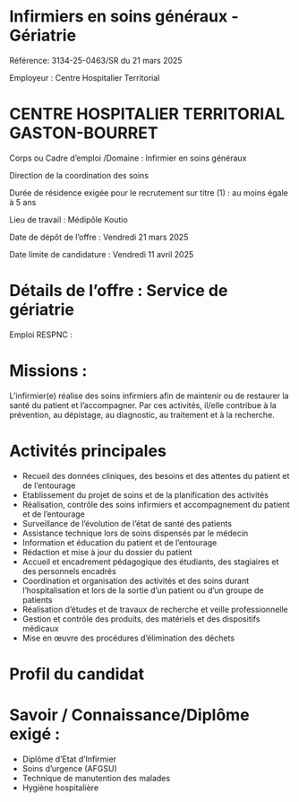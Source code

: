 # Infirmiers en soins généraux - Gériatrie

Référence: 3134-25-0463/SR du 21 mars 2025

Employeur : Centre Hospitalier Territorial

# CENTRE HOSPITALIER TERRITORIAL GASTON-BOURRET

Corps ou Cadre d’emploi /Domaine : Infirmier en soins généraux

Direction de la coordination des soins

Durée de résidence exigée pour le recrutement sur titre (1) : au moins égale à 5 ans

Lieu de travail : Médipôle Koutio

Date de dépôt de l’offre : Vendredi 21 mars 2025

Date limite de candidature : Vendredi 11 avril 2025

# Détails de l’offre : Service de gériatrie

Emploi RESPNC :

# Missions :

L’infirmier(e) réalise des soins infirmiers afin de maintenir ou de restaurer la santé du patient et l’accompagner. Par ces activités, il/elle contribue à la prévention, au dépistage, au diagnostic, au traitement et à la recherche.

# Activités principales

- Recueil des données cliniques, des besoins et des attentes du patient et de l’entourage
- Etablissement du projet de soins et de la planification des activités
- Réalisation, contrôle des soins infirmiers et accompagnement du patient et de l’entourage
- Surveillance de l’évolution de l’état de santé des patients
- Assistance technique lors de soins dispensés par le médecin
- Information et éducation du patient et de l’entourage
- Rédaction et mise à jour du dossier du patient
- Accueil et encadrement pédagogique des étudiants, des stagiaires et des personnels encadrés
- Coordination et organisation des activités et des soins durant l’hospitalisation et lors de la sortie d’un patient ou d’un groupe de patients
- Réalisation d’études et de travaux de recherche et veille professionnelle
- Gestion et contrôle des produits, des matériels et des dispositifs médicaux
- Mise en œuvre des procédures d’élimination des déchets

# Profil du candidat

# Savoir / Connaissance/Diplôme exigé :

- Diplôme d’Etat d’Infirmier
- Soins d’urgence (AFGSU)
- Technique de manutention des malades
- Hygiène hospitalière